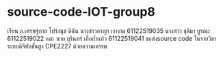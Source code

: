 # source-code-IOT-group8
เรียน อ.เศรษฐกาล โปร่งนุช  ดิฉัน นางสาวอรญา เงางาม 61122519035 นางสาว ชุติมา บูรณะ 61122519022 เเละ นาย บุรินทร์ เถื่อถ้ำเเก้ว 61122519041 ขอส่งsource code ในรายวิชา ระบบดิจิทัลขั้นสูง CPE2227 ด้วยความเคารพ     
